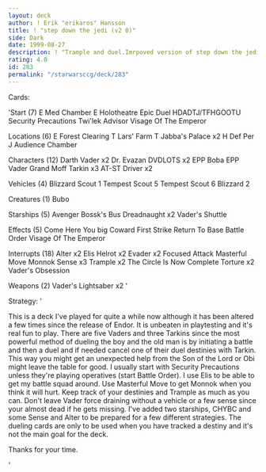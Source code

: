 ```yaml
---
layout: deck
author: ! Erik "erikaros" Hansson
title: ! "step down the jedi (v2 0)"
side: Dark
date: 1999-08-27
description: ! "Trample and duel.Imrpoved version of step down the jedi which gotreally hard critique (with all rights)."
rating: 4.0
id: 283
permalink: "/starwarsccg/deck/283"
---
```

Cards: 

'Start (7)
 E Med Chamber
 E Holotheatre
 Epic Duel
 HDADTJ/TFHGOOTU
 Security Precautions
 Twi'lek Advisor
 Visage Of The Emperor

 Locations (6)
 E Forest Clearing
 T Lars' Farm
 T Jabba's Palace x2
 H Def Per
 J Audience Chamber

 Characters (12)
 Darth Vader x2
 Dr. Evazan
 DVDLOTS x2
 EPP Boba
 EPP Vader
 Grand Moff Tarkin x3
 AT-ST Driver x2

 Vehicles (4)
 Blizzard Scout 1
 Tempest Scout 5
 Tempest Scout 6
 Blizzard 2

 Creatures (1)
 Bubo

 Starships (5)
 Avenger
 Bossk's Bus
 Dreadnaught x2
 Vader's Shuttle

 Effects (5)
 Come Here You big Coward
 First Strike
 Return To Base
 Battle Order
 Visage Of The Emperor

 Interrupts (18)
 Alter x2
 Elis Helrot x2
 Evader x2
 Focused Attack
 Masterful Move
 Monnok
 Sense x3
 Trample x2
 The Circle Is Now Complete
 Torture x2
 Vader's Obsession

 Weapons (2)
 Vader's Lightsaber x2 '

Strategy: '

This is a deck I've played for quite a while now although it has been altered a few times
 since the release of Endor. It is unbeaten in playtesting and it's real fun to play. There are
 five Vaders and three Tarkins since the most powerful method of dueling the boy and the
 old man is by initiating a battle and then a duel and if needed cancel one of their duel
 destinies with Tarkin. This way you might get an unexpected help from the Son of the Lord
 or Obi might leave the table for good.
       I usually start with Security Precautions unless they're playing operatives (start Battle
 Order). I use Elis to be able to get my battle squad around. Use Masterful Move to get
 Monnok when you think it will hurt. Keep track of your destinies and Trample as much as
 you can. Don't leave Vader force draining without a vehicle or a few sense since your almost
 dead if he gets missing.
       I've added two starships, CHYBC and some Sense and Alter to be prepared for a few
 different strategies.
       The dueling cards are only to  be used when you have tracked a destiny and it's not the main
goal for the deck.

Thanks for your time.

'
